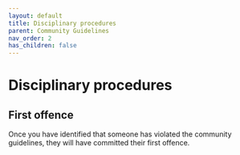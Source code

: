 ```yaml
---
layout: default
title: Disciplinary procedures
parent: Community Guidelines
nav_order: 2
has_children: false
---
```


# Disciplinary procedures

## First offence

Once you have identified that someone has violated the community guidelines, they will have committed their first offence. 